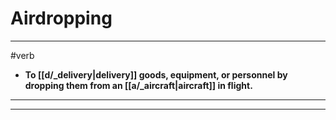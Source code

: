 # Airdropping
---
#verb
- **To [[d/_delivery|delivery]] goods, equipment, or personnel by dropping them from an [[a/_aircraft|aircraft]] in flight.**
---
---

